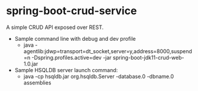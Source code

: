 # spring-boot-crud-service

A simple CRUD API exposed over REST.

* Sample command line with debug and dev profile
    -  java -agentlib:jdwp=transport=dt_socket,server=y,address=8000,suspend=n -Dspring.profiles.active=dev -jar spring-boot-jdk11-crud-web-1.0.jar
* Sample HSQLDB server launch command:
    - java -cp <HSQLDB lib path>hsqldb.jar org.hsqldb.Server -database.0 <Database files location> -dbname.0 assemblies
